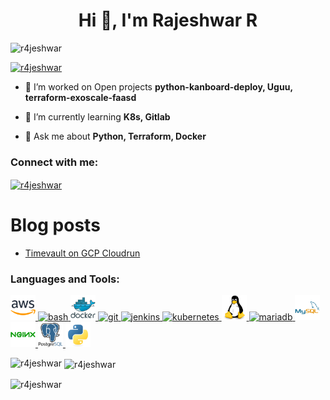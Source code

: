 <h1 align="center">Hi 👋, I'm Rajeshwar R</h1>

<p align="left"> <img src="https://komarev.com/ghpvc/?username=r4jeshwar&label=Profile%20views&color=040506&style=flat" alt="r4jeshwar" /> </p>

<p align="left"> <a href="https://github.com/ryo-ma/github-profile-trophy"><img src="https://github-profile-trophy.vercel.app/?username=r4jeshwar" alt="r4jeshwar" /></a> </p>

- 🔭 I’m worked on Open projects **python-kanboard-deploy, Uguu, terraform-exoscale-faasd**

- 🌱 I’m currently learning **K8s, Gitlab**

- 💬 Ask me about **Python, Terraform, Docker**

<h3 align="left">Connect with me:</h3>
<p align="left">
<a href="https://linkedin.com/in/r4jeshwar" target="blank"><img align="center" src="https://raw.githubusercontent.com/rahuldkjain/github-profile-readme-generator/master/src/images/icons/Social/linked-in-alt.svg" alt="r4jeshwar" height="30" width="40" /></a>
</p>

# Blog posts
<!-- BLOG-POST-LIST:START -->
- [Timevault on GCP Cloudrun](https://dev.to/ittrident/timevault-on-gcp-cloudrun-4d5k)
<!-- BLOG-POST-LIST:END -->

<h3 align="left">Languages and Tools:</h3>
<p align="left"> <a href="https://aws.amazon.com" target="_blank" rel="noreferrer"> <img src="https://raw.githubusercontent.com/devicons/devicon/master/icons/amazonwebservices/amazonwebservices-original-wordmark.svg" alt="aws" width="40" height="40"/> </a> <a href="https://www.gnu.org/software/bash/" target="_blank" rel="noreferrer"> <img src="https://www.vectorlogo.zone/logos/gnu_bash/gnu_bash-icon.svg" alt="bash" width="40" height="40"/> </a> <a href="https://www.docker.com/" target="_blank" rel="noreferrer"> <img src="https://raw.githubusercontent.com/devicons/devicon/master/icons/docker/docker-original-wordmark.svg" alt="docker" width="40" height="40"/> </a> <a href="https://git-scm.com/" target="_blank" rel="noreferrer"> <img src="https://www.vectorlogo.zone/logos/git-scm/git-scm-icon.svg" alt="git" width="40" height="40"/> </a> <a href="https://www.jenkins.io" target="_blank" rel="noreferrer"> <img src="https://www.vectorlogo.zone/logos/jenkins/jenkins-icon.svg" alt="jenkins" width="40" height="40"/> </a> <a href="https://kubernetes.io" target="_blank" rel="noreferrer"> <img src="https://www.vectorlogo.zone/logos/kubernetes/kubernetes-icon.svg" alt="kubernetes" width="40" height="40"/> </a> <a href="https://www.linux.org/" target="_blank" rel="noreferrer"> <img src="https://raw.githubusercontent.com/devicons/devicon/master/icons/linux/linux-original.svg" alt="linux" width="40" height="40"/> </a> <a href="https://mariadb.org/" target="_blank" rel="noreferrer"> <img src="https://www.vectorlogo.zone/logos/mariadb/mariadb-icon.svg" alt="mariadb" width="40" height="40"/> </a> <a href="https://www.mysql.com/" target="_blank" rel="noreferrer"> <img src="https://raw.githubusercontent.com/devicons/devicon/master/icons/mysql/mysql-original-wordmark.svg" alt="mysql" width="40" height="40"/> </a> <a href="https://www.nginx.com" target="_blank" rel="noreferrer"> <img src="https://raw.githubusercontent.com/devicons/devicon/master/icons/nginx/nginx-original.svg" alt="nginx" width="40" height="40"/> </a> <a href="https://www.postgresql.org" target="_blank" rel="noreferrer"> <img src="https://raw.githubusercontent.com/devicons/devicon/master/icons/postgresql/postgresql-original-wordmark.svg" alt="postgresql" width="40" height="40"/> </a> <a href="https://www.python.org" target="_blank" rel="noreferrer"> <img src="https://raw.githubusercontent.com/devicons/devicon/master/icons/python/python-original.svg" alt="python" width="40" height="40"/> </a> </p>

<p><img align="left" src="https://github-readme-stats.vercel.app/api/top-langs?username=r4jeshwar&show_icons=true&theme=dark&locale=en&layout=compact" alt="r4jeshwar" /></p>

<p>&nbsp;<img align="center" src="https://github-readme-stats.vercel.app/api?username=r4jeshwar&show_icons=true&theme=dark&locale=en" alt="r4jeshwar" /></p>

<p><img align="center" src="https://github-readme-streak-stats.herokuapp.com/?user=r4jeshwar&theme=dark" alt="r4jeshwar" /></p>
